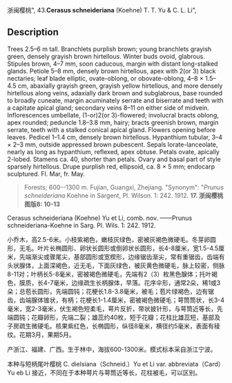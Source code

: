 浙闽樱桃",
43.**Cerasus schneideriana** (Koehne) T. T. Yu & C. L. Li",

## Description
Trees 2.5–6 m tall. Branchlets purplish brown; young branchlets grayish green, densely grayish brown hirtellous. Winter buds ovoid, glabrous. Stipules brown, 4–7 mm, soon caducous, margin with distant long-stalked glands. Petiole 5–8 mm, densely brown hirtellous, apex with 2(or 3) black nectaries; leaf blade elliptic, ovate-oblong, or obovate-oblong, 4–8 × 1.5–4.5 cm, abaxially grayish green, grayish yellow hirtellous, and more densely hirtellous along veins, adaxially dark brown and subglabrous, base rounded to broadly cuneate, margin acuminately serrate and biserrate and teeth with a capitate apical gland; secondary veins 8–11 on either side of midvein. Inflorescences umbellate, (1-or)2(or 3)-flowered; involucral bracts oblong, apex rounded; peduncle 1.8–3.8 mm, hairy; bracts greenish brown, margin serrate, teeth with a stalked conical apical gland. Flowers opening before leaves. Pedicel 1–1.4 cm, densely brown hirtellous. Hypanthium tubular, 3–4 × 2–3 mm, outside appressed brown pubescent. Sepals lorate-lanceolate, nearly as long as hypanthium, reflexed, apex obtuse. Petals ovate, apically 2-lobed. Stamens ca. 40, shorter than petals. Ovary and basal part of style sparsely hirtellous. Drupe purplish red, ellipsoid, ca. 8 × 5 mm; endocarp sculptured. Fl. Mar, fr. May.

> Forests; 600--1300 m. Fujian, Guangxi, Zhejiang.
  "Synonym": "*Prunus schneideriana* Koehne in Sargent, Pl. Wilson. 1: 242. 1912.
**17. 浙闽樱桃 图版8: 10-13**

Cerasus schneideriana (Koehne) Yu et Li, comb. nov. ——Prunus schneideriana-Koehne in Sarg. Pl. Wils. 1: 242. 1912.

小乔木，高2.5-6米。小枝紫褐色，嫩枝灰绿色，密被灰褐色微硬毛。冬芽卵圆形，无毛。叶片长椭圆形、卵状长圆形或倒卵状长圆形，长4-8厘米，宽1.5-4.5厘米，先端渐尖或骤尾尖，基部圆形或宽楔形，边缘锯齿渐尖，常有重锯齿，齿端有头状腺体，上面深褐色，近无毛，下面灰绿色，被灰黄色微硬毛，脉上较密，侧脉8-11对；叶柄长5-8毫米，密被褐色微硬毛，先端有2（3）枚黑色腺体；托叶褐色，膜质，长4-7毫米，边缘疏生长柄腺体，早落。花序伞形，通常2朵，稀1或3朵；总苞长圆形，先端圆钝；花梗长1.8-3.8毫米，被毛；苞片绿褐色，边有锯齿，齿端腺体锥状，有柄；花梗长1-1.4厘米，密被褐色微硬毛；萼筒筒状，长3-4毫米，宽2-3毫米，伏生褐色短柔毛，萼片反折，带状披针形，与萼筒近等长，先端圆钝；花瓣卵形，先端二裂；雄蕊约40枚，短于花瓣；花柱比雄蕊短，基部及子房疏生微硬毛。核果紫红色，长椭圆形，纵径8毫米，横径约5毫米，表面有稜纹。花期3月，果期5月。

产浙江、福建、广西。生于林中，海拔600-1300米。模式标本采自浙江宁波。

本种与短柄尾叶樱桃 C. dielsiana（Schneid.）Yu et Li var. abbreviata（Card）Yu eb Li 接近，不同在于本种萼片与萼筒近等长，花柱被毛，可以区别。
